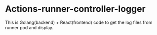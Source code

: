# Actions-runner-controller-logger
This is Golang(backend) + React(frontend) code to get the log files from runner pod and display.
